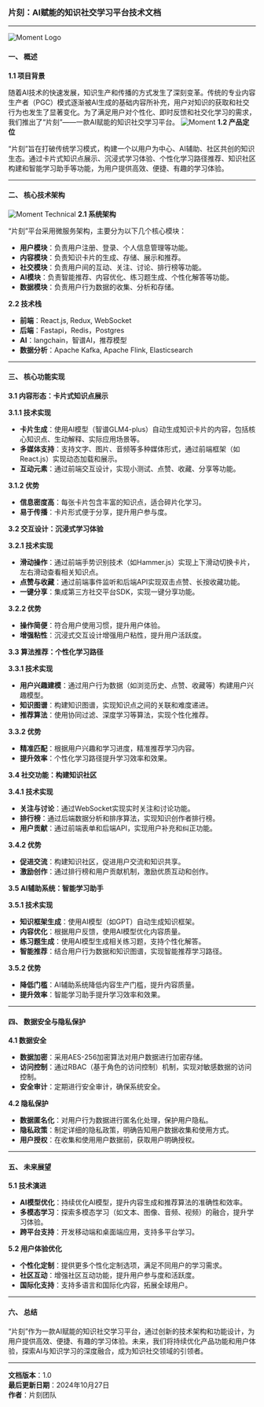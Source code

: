 ### 片刻：AI赋能的知识社交学习平台技术文档

---
![Moment Logo](image/image_3.png)
#### 一、 概述

**1.1 项目背景**

随着AI技术的快速发展，知识生产和传播的方式发生了深刻变革。传统的专业内容生产者（PGC）模式逐渐被AI生成的基础内容所补充，用户对知识的获取和社交行为也发生了显著变化。为了满足用户对个性化、即时反馈和社交化学习的需求，我们推出了“片刻”——一款AI赋能的知识社交学习平台。
![Moment](image/image_1.png)
**1.2 产品定位**

“片刻”旨在打破传统学习模式，构建一个以用户为中心、AI辅助、社区共创的知识生态。通过卡片式知识点展示、沉浸式学习体验、个性化学习路径推荐、知识社区构建和智能学习助手等功能，为用户提供高效、便捷、有趣的学习体验。

---

#### 二、 核心技术架构
![Moment Technical](image/image_2.png)
**2.1 系统架构**

“片刻”平台采用微服务架构，主要分为以下几个核心模块：

- **用户模块**：负责用户注册、登录、个人信息管理等功能。
- **内容模块**：负责知识卡片的生成、存储、展示和推荐。
- **社交模块**：负责用户间的互动、关注、讨论、排行榜等功能。
- **AI模块**：负责智能推荐、内容优化、练习题生成、个性化解答等功能。
- **数据模块**：负责用户行为数据的收集、分析和存储。

**2.2 技术栈**

- **前端**：React.js, Redux, WebSocket
- **后端**：Fastapi，Redis，Postgres
- **AI**：langchain，智谱AI，推荐模型
- **数据分析**：Apache Kafka, Apache Flink, Elasticsearch

---

#### 三、 核心功能实现

**3.1 内容形态：卡片式知识点展示**

**3.1.1 技术实现**

- **卡片生成**：使用AI模型（智谱GLM4-plus）自动生成知识卡片的内容，包括核心知识点、生动解释、实际应用场景等。
- **多媒体支持**：支持文字、图片、音频等多种媒体形式，通过前端框架（如React.js）实现动态加载和展示。
- **互动元素**：通过前端交互设计，实现小测试、点赞、收藏、分享等功能。

**3.1.2 优势**

- **信息密度高**：每张卡片包含丰富的知识点，适合碎片化学习。
- **易于传播**：卡片形式便于分享，提升用户参与度。

**3.2 交互设计：沉浸式学习体验**

**3.2.1 技术实现**

- **滑动操作**：通过前端手势识别技术（如Hammer.js）实现上下滑动切换卡片，左右滑动查看相关知识点。
- **点赞与收藏**：通过前端事件监听和后端API实现双击点赞、长按收藏功能。
- **一键分享**：集成第三方社交平台SDK，实现一键分享功能。

**3.2.2 优势**

- **操作简便**：符合用户使用习惯，提升用户体验。
- **增强粘性**：沉浸式交互设计增强用户粘性，提升用户活跃度。

**3.3 算法推荐：个性化学习路径**

**3.3.1 技术实现**

- **用户兴趣建模**：通过用户行为数据（如浏览历史、点赞、收藏等）构建用户兴趣模型。
- **知识图谱**：构建知识图谱，实现知识点之间的关联和难度递进。
- **推荐算法**：使用协同过滤、深度学习等算法，实现个性化推荐。

**3.3.2 优势**

- **精准匹配**：根据用户兴趣和学习进度，精准推荐学习内容。
- **提升效率**：个性化学习路径提升学习效率和效果。

**3.4 社交功能：构建知识社区**

**3.4.1 技术实现**

- **关注与讨论**：通过WebSocket实现实时关注和讨论功能。
- **排行榜**：通过后端数据分析和排序算法，实现知识创作者排行榜。
- **用户贡献**：通过前端表单和后端API，实现用户补充和纠正功能。

**3.4.2 优势**

- **促进交流**：构建知识社区，促进用户交流和知识共享。
- **激励创作**：通过排行榜和用户贡献机制，激励优质互动和创作。

**3.5 AI辅助系统：智能学习助手**

**3.5.1 技术实现**

- **知识框架生成**：使用AI模型（如GPT）自动生成知识框架。
- **内容优化**：根据用户反馈，使用AI模型优化内容质量。
- **练习题生成**：使用AI模型生成相关练习题，支持个性化解答。
- **智能推荐**：结合用户行为数据和知识图谱，实现智能推荐学习路径。

**3.5.2 优势**

- **降低门槛**：AI辅助系统降低内容生产门槛，提升内容质量。
- **提升效率**：智能学习助手提升学习效率和效果。

---

#### 四、 数据安全与隐私保护

**4.1 数据安全**

- **数据加密**：采用AES-256加密算法对用户数据进行加密存储。
- **访问控制**：通过RBAC（基于角色的访问控制）机制，实现对敏感数据的访问控制。
- **安全审计**：定期进行安全审计，确保系统安全。

**4.2 隐私保护**

- **数据匿名化**：对用户行为数据进行匿名化处理，保护用户隐私。
- **隐私政策**：制定详细的隐私政策，明确告知用户数据收集和使用方式。
- **用户授权**：在收集和使用用户数据前，获取用户明确授权。

---

#### 五、 未来展望

**5.1 技术演进**

- **AI模型优化**：持续优化AI模型，提升内容生成和推荐算法的准确性和效率。
- **多模态学习**：探索多模态学习（如文本、图像、音频、视频）的融合，提升学习体验。
- **跨平台支持**：开发移动端和桌面端应用，支持多平台学习。

**5.2 用户体验优化**

- **个性化定制**：提供更多个性化定制选项，满足不同用户的学习需求。
- **社区互动**：增强社区互动功能，提升用户参与度和活跃度。
- **国际化支持**：支持多语言和国际化内容，拓展全球用户。

---

#### 六、 总结

“片刻”作为一款AI赋能的知识社交学习平台，通过创新的技术架构和功能设计，为用户提供高效、便捷、有趣的学习体验。未来，我们将持续优化产品功能和用户体验，探索AI与知识学习的深度融合，成为知识社交领域的引领者。

---

**文档版本**：1.0  
**最后更新日期**：2024年10月27日  
**作者**：片刻团队